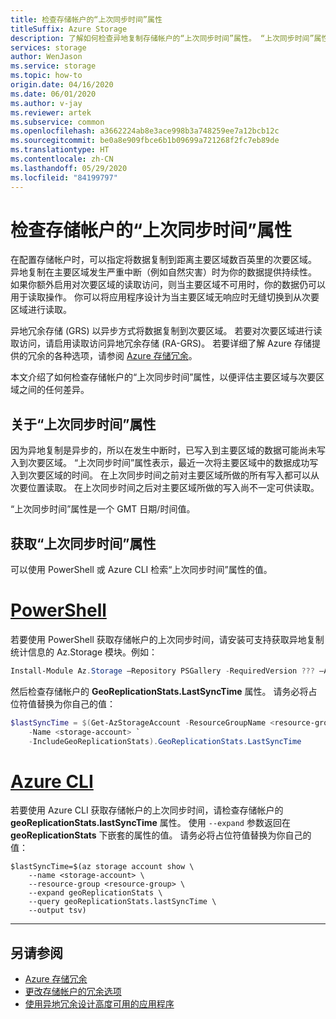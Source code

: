 ```yaml
---
title: 检查存储帐户的“上次同步时间”属性
titleSuffix: Azure Storage
description: 了解如何检查异地复制存储帐户的“上次同步时间”属性。 “上次同步时间”属性表示，最近一次将主要区域中的所有写入数据成功写入到次要区域的时间。
services: storage
author: WenJason
ms.service: storage
ms.topic: how-to
origin.date: 04/16/2020
ms.date: 06/01/2020
ms.author: v-jay
ms.reviewer: artek
ms.subservice: common
ms.openlocfilehash: a3662224ab8e3ace998b3a748259ee7a12bcb12c
ms.sourcegitcommit: be0a8e909fbce6b1b09699a721268f2fc7eb89de
ms.translationtype: HT
ms.contentlocale: zh-CN
ms.lasthandoff: 05/29/2020
ms.locfileid: "84199797"
---
```

# <a name="check-the-last-sync-time-property-for-a-storage-account"></a>检查存储帐户的“上次同步时间”属性

在配置存储帐户时，可以指定将数据复制到距离主要区域数百英里的次要区域。 异地复制在主要区域发生严重中断（例如自然灾害）时为你的数据提供持续性。 如果你额外启用对次要区域的读取访问，则当主要区域不可用时，你的数据仍可以用于读取操作。 你可以将应用程序设计为当主要区域无响应时无缝切换到从次要区域进行读取。

异地冗余存储 (GRS) 以异步方式将数据复制到次要区域。 若要对次要区域进行读取访问，请启用读取访问异地冗余存储 (RA-GRS)。 若要详细了解 Azure 存储提供的冗余的各种选项，请参阅 [Azure 存储冗余](storage-redundancy.md)。

本文介绍了如何检查存储帐户的“上次同步时间”属性，以便评估主要区域与次要区域之间的任何差异。

## <a name="about-the-last-sync-time-property"></a>关于“上次同步时间”属性

因为异地复制是异步的，所以在发生中断时，已写入到主要区域的数据可能尚未写入到次要区域。 “上次同步时间”属性表示，最近一次将主要区域中的数据成功写入到次要区域的时间。 在上次同步时间之前对主要区域所做的所有写入都可以从次要位置读取。 在上次同步时间之后对主要区域所做的写入尚不一定可供读取。

“上次同步时间”属性是一个 GMT 日期/时间值。

## <a name="get-the-last-sync-time-property"></a>获取“上次同步时间”属性

可以使用 PowerShell 或 Azure CLI 检索“上次同步时间”属性的值。

# <a name="powershell"></a>[PowerShell](#tab/azure-powershell)

若要使用 PowerShell 获取存储帐户的上次同步时间，请安装可支持获取异地复制统计信息的 Az.Storage 模块。例如：

```powershell
Install-Module Az.Storage –Repository PSGallery -RequiredVersion ??? –AllowPrerelease –AllowClobber –Force
```

然后检查存储帐户的 **GeoReplicationStats.LastSyncTime** 属性。 请务必将占位符值替换为你自己的值：

```powershell
$lastSyncTime = $(Get-AzStorageAccount -ResourceGroupName <resource-group> `
    -Name <storage-account> `
    -IncludeGeoReplicationStats).GeoReplicationStats.LastSyncTime
```

# <a name="azure-cli"></a>[Azure CLI](#tab/azure-cli)

若要使用 Azure CLI 获取存储帐户的上次同步时间，请检查存储帐户的 **geoReplicationStats.lastSyncTime** 属性。 使用 `--expand` 参数返回在 **geoReplicationStats** 下嵌套的属性的值。 请务必将占位符值替换为你自己的值：

```azurecli
$lastSyncTime=$(az storage account show \
    --name <storage-account> \
    --resource-group <resource-group> \
    --expand geoReplicationStats \
    --query geoReplicationStats.lastSyncTime \
    --output tsv)
```

---

## <a name="see-also"></a>另请参阅

- [Azure 存储冗余](storage-redundancy.md)
- [更改存储帐户的冗余选项](redundancy-migration.md)
- [使用异地冗余设计高度可用的应用程序](geo-redundant-design.md)